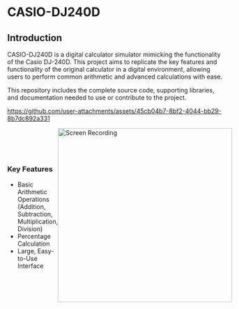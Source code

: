 # CASIO-DJ240D

## Introduction

CASIO-DJ240D is a digital calculator simulator mimicking the functionality of the Casio DJ-240D. This project aims to replicate the key features and functionality of the original calculator in a digital environment, allowing users to perform common arithmetic and advanced calculations with ease.

This repository includes the complete source code, supporting libraries, and documentation needed to use or contribute to the project.


https://github.com/user-attachments/assets/45cb04b7-8bf2-4044-bb29-8b7dc892a331


<div style="display: flex; align-items: center; justify-content: space-between;">
  <div>
    <h3>Key Features</h3>
    <ul>
      <li>Basic Arithmetic Operations (Addition, Subtraction, Multiplication, Division)</li>
      <li>Percentage Calculation</li>
      <li>Large, Easy-to-Use Interface</li>
    </ul>
  </div>
  <div>
    <img src="path-to-your-screen-recording.gif" alt="Screen Recording" width="400"/>
  </div>
</div>

